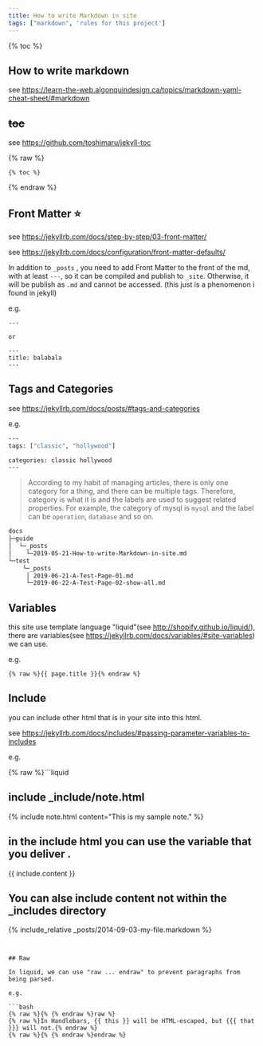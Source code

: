 ```yaml
---
title: How to write Markdown in site
tags: ["markdown", 'rules for this project']
---
```


{% toc %}

## How to write markdown

see <https://learn-the-web.algonquindesign.ca/topics/markdown-yaml-cheat-sheet/#markdown>

## ~~toc~~

see <https://github.com/toshimaru/jekyll-toc>

{% raw %}
```liquid
{% toc %}
```
{% endraw %}

## Front Matter :star:

see <https://jekyllrb.com/docs/step-by-step/03-front-matter/>

see <https://jekyllrb.com/docs/configuration/front-matter-defaults/>

In addition to `_posts` , you need to add Front Matter to the front of the md, with at least `---`, so it can be compiled and publish to `_site`. Otherwise, it will be publish as `.md` and cannot be accessed. (this just is a phenomenon i found in jekyll)

e.g. 

```liquid
---

or 

---
title: balabala
---
```

## Tags and Categories

see <https://jekyllrb.com/docs/posts/#tags-and-categories>

e.g. 

```bash
---
tags: ["classic", "hollywood"]

categories: classic hollywood
---
```

> According to my habit of managing articles, there is only one category for a thing, and there can be multiple tags. Therefore, category is what it is and the labels are used to suggest related properties. For example, the category of mysql is `mysql` and the label can be `operation`, `database` and so on.

```bash
docs
├─guide
│  └─_posts
│    └─2019-05-21-How-to-write-Markdown-in-site.md
└─test
    └─_posts
     │ 2019-06-21-A-Test-Page-01.md
     └─2019-06-22-A-Test-Page-02-show-all.md
```

## Variables 

this site use template language "liquid"(see <http://shopify.github.io/liquid/>), there are variables(see <https://jekyllrb.com/docs/variables/#site-variables>) we can use.

e.g. 

```liquid
{% raw %}{{ page.title }}{% endraw %}
```

## Include

you can include other html that is in your site into this html.

see <https://jekyllrb.com/docs/includes/#passing-parameter-variables-to-includes>

e.g. 

{% raw %}```liquid
## include _include/note.html
{% include note.html content="This is my sample note." %}
## in the include html you can use the variable that you deliver .
{{ include.content }}

## You can alse include content not within the _includes directory
{% include_relative _posts/2014-09-03-my-file.markdown %}
```{% endraw %}


## Raw 

In liquid, we can use "raw ... endraw" to prevent paragraphs from being parsed.

e.g.

```bash
{% raw %}{% {% endraw %}raw %}
{% raw %}In Handlebars, {{ this }} will be HTML-escaped, but {{{ that }}} will not.{% endraw %}
{% raw %}{% {% endraw %}endraw %} 
```